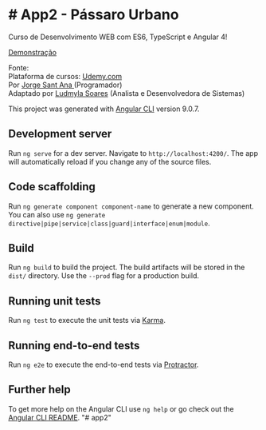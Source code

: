 # # App2 - Pássaro Urbano
 Curso de Desenvolvimento WEB com ES6, TypeScript e Angular 4!

<a href="https://app2-ludmyla-soares.s3-website.us-east-2.amazonaws.com">Demonstração</a>

Fonte: </br>
Plataforma de cursos: <a href="https:/www.udemy.com">Udemy.com</a> </br>
Por <a href="https://www.udemy.com/course/curso-de-desenvolvimento-web-com-es6-typescript-e-angular-4/">Jorge Sant Ana </a> (Programador) </br>
Adaptado por <a href="https:/www.ludmylasoares.site">Ludmyla Soares</a> (Analista e Desenvolvedora de Sistemas)

This project was generated with [Angular CLI](https://github.com/angular/angular-cli) version 9.0.7.

## Development server

Run `ng serve` for a dev server. Navigate to `http://localhost:4200/`. The app will automatically reload if you change any of the source files.

## Code scaffolding

Run `ng generate component component-name` to generate a new component. You can also use `ng generate directive|pipe|service|class|guard|interface|enum|module`.

## Build

Run `ng build` to build the project. The build artifacts will be stored in the `dist/` directory. Use the `--prod` flag for a production build.

## Running unit tests

Run `ng test` to execute the unit tests via [Karma](https://karma-runner.github.io).

## Running end-to-end tests

Run `ng e2e` to execute the end-to-end tests via [Protractor](http://www.protractortest.org/).

## Further help

To get more help on the Angular CLI use `ng help` or go check out the [Angular CLI README](https://github.com/angular/angular-cli/blob/master/README.md).
"# app2" 
